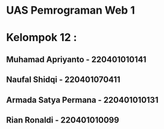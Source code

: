 # UAS Pemrograman Web 1
# Kelompok 12 :
## Muhamad Apriyanto - 220401010141
## Naufal Shidqi - 220401070411
## Armada Satya Permana - 220401010131
## Rian Ronaldi - 220401010099